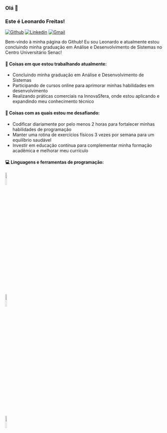 ### Olá 👋 
### Este é Leonardo Freitas!

[![Github](https://img.shields.io/badge/-Github-000?style=flat&logo=Github&logoColor=white)]([https://github.com/LeoFreitasM])
[![Linkedin](https://img.shields.io/badge/-LinkedIn-blue?style=flat&logo=Linkedin&logoColor=white)](https://www.linkedin.com/in/leonardo-freitas-de-melo-90065a1b7/)
[![Gmail](https://img.shields.io/badge/-Gmail-c14438?style=flat&logo=Gmail&logoColor=white)](leofreitas798@gmail.com)

Bem-vindo à minha página do Github! Eu sou Leonardo e atualmente estou concluindo minha graduação em Análise e Desenvolvimento de Sistemas no Centro Universitário Senac!


#### 🌱 Coisas em que estou trabalhando atualmente:
- Concluindo minha graduação em Análise e Desenvolvimento de Sistemas
- Participando de cursos online para aprimorar minhas habilidades em desenvolvimento
- Realizando práticas comerciais na InnovaSfera, onde estou aplicando e expandindo meu conhecimento técnico

#### :muscle: Coisas com as quais estou me desafiando:
- Codificar diariamente por pelo menos 2 horas para fortalecer minhas habilidades de programação
- Manter uma rotina de exercícios físicos 3 vezes por semana para um equilíbrio saudável
- Investir em educação contínua para complementar minha formação acadêmica e melhorar meu currículo

#### :computer:  Linguagens e ferramentas de programação:
<p>

<code><img width="10%" src="https://www.vectorlogo.zone/logos/java/java-ar21.svg"></code>
<br />
<code><img width="10%" src="https://www.vectorlogo.zone/logos/mysql/mysql-ar21.svg"></code>
<br />
<code><img width="10%" src="https://www.vectorlogo.zone/logos/git-scm/git-scm-ar21.svg"></code>
</p>
